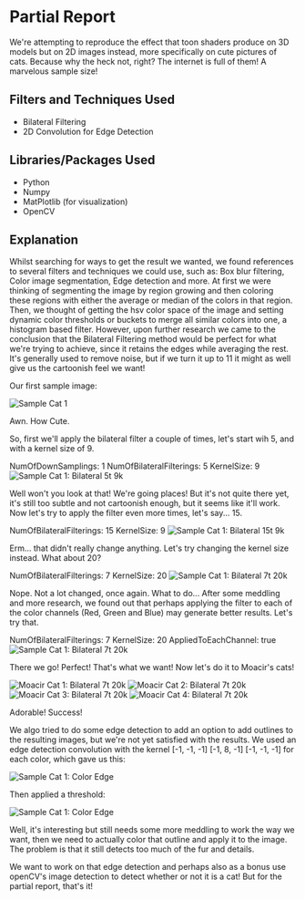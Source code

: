 # Partial Report
We're attempting to reproduce the effect that toon shaders produce on 3D models but on 2D images instead, more specifically on cute pictures of cats. Because why the heck not, right? The internet is full of them! A marvelous sample size!

## Filters and Techniques Used
* Bilateral Filtering
* 2D Convolution for Edge Detection

## Libraries/Packages Used
* Python
* Numpy
* MatPlotlib (for visualization)
* OpenCV

## Explanation
  Whilst searching for ways to get the result we wanted, we found references to several filters and techniques we could use, such as: Box blur filtering, Color image segmentation, Edge detection and more.
  At first we were thinking of segmenting the image by region growing and then coloring these regions with either the average or median of the colors in that region.
  Then, we thought of getting the hsv color space of the image and setting dynamic color thresholds or buckets to merge all similar colors into one, a histogram based filter.
  However, upon further research we came to the conclusion that the Bilateral Filtering method would be perfect for what we're trying to achieve, since it retains the edges while averaging the rest. It's generally used to remove noise, but if we turn it up to 11 it might as well give us the cartoonish feel we want!

Our first sample image:

![Sample Cat 1](Cats/Partial/cat.jpg)

Awn. How Cute.

So, first we'll apply the bilateral filter a couple of times, let's start wih 5, and with a kernel size of 9.

NumOfDownSamplings: 1
NumOfBilateralFilterings: 5
KernelSize: 9
![Sample Cat 1: Bilateral 5t 9k](Cats/Partial/catbilateral5t9k.jpg)

Well won't you look at that! We're going places!
But it's not quite there yet, it's still too subtle and not cartoonish enough, but it seems like it'll work.
Now let's try to apply the filter even more times, let's say... 15.

NumOfBilateralFilterings: 15
KernelSize: 9
![Sample Cat 1: Bilateral 15t 9k](Cats/Partial/catbilateral15t9k.jpg)

Erm... that didn't really change anything.
Let's try changing the kernel size instead. What about 20?

NumOfBilateralFilterings: 7
KernelSize: 20
![Sample Cat 1: Bilateral 7t 20k](Cats/Partial/catbilateral7t20k.jpg)

Nope. Not a lot changed, once again. What to do...
After some meddling and more research, we found out that perhaps applying the filter to each of the color channels (Red, Green and Blue) may generate better results. Let's try that.

NumOfBilateralFilterings: 7
KernelSize: 20
AppliedToEachChannel: true
![Sample Cat 1: Bilateral 7t 20k](Cats/Partial/cateachchannel7t20k.jpg)

There we go! Perfect! That's what we want!
Now let's do it to Moacir's cats!

![Moacir Cat 1: Bilateral 7t 20k](Cats/Partial/CatMoacir1.jpg)
![Moacir Cat 2: Bilateral 7t 20k](Cats/Partial/CatMoacir2.jpg)
![Moacir Cat 3: Bilateral 7t 20k](Cats/Partial/CatMoacir3.jpg)
![Moacir Cat 4: Bilateral 7t 20k](Cats/Partial/CatMoacir4.jpg)

Adorable! Success!

We algo tried to do some edge detection to add an option to add outlines to the resulting images, but we're not yet satisfied with the results. We used an edge detection convolution with the kernel [-1, -1, -1] [-1, 8, -1] [-1, -1, -1] for each color, which gave us this:

![Sample Cat 1: Color Edge](Cats/Partial/catedgecolor.jpg)

Then applied a threshold:

![Sample Cat 1: Color Edge](Cats/Partial/catedge.jpg)

Well, it's interesting but still needs some more meddling to work the way we want, then we need to actually color that outline and apply it to the image. The problem is that it still detects too much of the fur and details.

We want to work on that edge detection and perhaps also as a bonus use openCV's image detection to detect whether or not it is a cat! But for the partial report, that's it!

